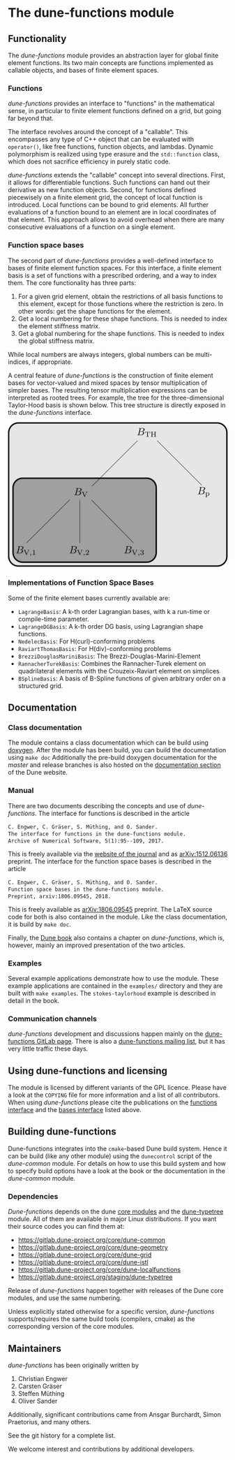 # The dune-functions module

## Functionality

The _dune-functions_ module provides an abstraction layer for global finite
element functions. Its two main concepts are functions implemented as callable
objects, and bases of finite element spaces.

### Functions

_dune-functions_ provides an interface to "functions" in the mathematical sense,
in particular to finite element functions defined on a grid, but going far
beyond that.

The interface revolves around the concept of a "callable". This encompasses any
type of C++ object that can be evaluated with `operator()`, like free functions,
function objects, and lambdas. Dynamic polymorphism is realized
using type erasure and the `std::function` class, which does not sacrifice
efficiency in purely static code.

_dune-functions_ extends the "callable" concept into several directions. First,
it allows for differentiable functions. Such functions can hand out their
derivative as new function objects. Second, for functions defined piecewisely
on a finite element grid, the concept of local function is introduced. Local
functions can be bound to grid elements. All further evaluations of a function
bound to an element are in local coordinates of that element. This approach
allows to avoid overhead when there are many consecutive evaluations of a function
on a single element.

### Function space bases

The second part of _dune-functions_ provides a well-defined interface to bases of
finite element function spaces. For this interface, a finite element basis is a
set of functions with a prescribed ordering, and a way to index them. The core
functionality has three parts:

1. For a given grid element, obtain the restrictions of all basis functions to
   this element, except for those functions where the restriction is zero. In
   other words: get the shape functions for the element.
2. Get a local numbering for these shape functions. This is needed to index the element stiffness matrix.
3. Get a global numbering for the shape functions. This is needed to index the global stiffness matrix.

While local numbers are always integers, global numbers can be multi-indices,
if appropriate.

A central feature of _dune-functions_ is the construction of finite element bases
for vector-valued and mixed spaces by tensor multiplication of simpler bases. The
resulting tensor multiplication expressions can be interpreted as rooted trees.
For example, the tree for the three-dimensional Taylor-Hood basis is shown below.
This tree structure is directly exposed in the _dune-functions_ interface.

![Sketch of a Taylor-Hood space in tree representation](doc/gfx/dune-functions-taylor-hood-tree.svg "Taylor-Hood space")

### Implementations of Function Space Bases

Some of the finite element bases currently available are:

* `LagrangeBasis`: A k-th order Lagrangian bases, with k a run-time or compile-time parameter.
* `LagrangeDGBasis`: A k-th order DG basis, using Lagrangian shape functions.
* `NedelecBasis`: For H(curl)-conforming problems
* `RaviartThomasBasis`: For H(div)-conforming problems
* `BrezziDouglasMariniBasis`: The Brezzi-Douglas-Marini-Element
* `RannacherTurekBasis`: Combines the Rannacher-Turek element on quadrilateral elements with the Crouzeix-Raviart element on simplices
* `BSplineBasis`: A basis of B-Spline functions of given arbitrary order on a structured grid.


## Documentation

### Class documentation
The module contains a class documentation which can be build using [doxygen].
After the module has been build, you can build the documentation using
`make doc`
Additionally the pre-build doxygen documentation for the _master_ and
release branches is also hosted on the [documentation section][dune docs]
of the Dune website.

### Manual
There are two documents describing the concepts and use of _dune-functions_.
The interface for functions is described in the article

    C. Engwer, C. Gräser, S. Müthing, and O. Sander.
    The interface for functions in the dune-functions module.
    Archive of Numerical Software, 5(1):95--109, 2017.

This is freely available
via the [website of the journal][functions paper] and
as [arXiv:1512.06136][functions paper arxiv] preprint.
The interface for the function space bases is described in the article

    C. Engwer, C. Gräser, S. Müthing, and O. Sander.
    Function space bases in the dune-functions module.
    Preprint, arxiv:1806.09545, 2018.

This is freely available
as [arXiv:1806.09545][bases paper arxiv] preprint.
The LaTeX source code for both is also contained in the module.
Like the class documentation, it is build by `make doc`.

Finally, the [Dune book](https://link.springer.com/book/10.1007/978-3-030-59702-3)
also contains a chapter on _dune-functions_, which is, however, mainly
an improved presentation of the two articles.

### Examples
Several example applications demonstrate how to use the module. These
example applications are contained in the `examples/` directory and
they are built with `make examples`. The `stokes-taylorhood` example is
described in detail in the book.

### Communication channels
_dune-functions_ development and discussions happen mainly on the
[dune-functions GitLab page](https://gitlab.dune-project.org/staging/dune-functions).
There is also a [dune-functions mailing list](https://lists.dune-project.org/mailman/listinfo/dune-functions),
but it has very little traffic these days.

## Using dune-functions and licensing
The module is licensed by different variants of the GPL licence.
Please have a look at the `COPYING` file for more information
and a list of all contributors. When using _dune-functions_
please cite the publications on the
[functions interface][functions paper] and the
[bases interface][bases paper] listed above.



## Building dune-functions

Dune-functions integrates into the `cmake`-based Dune build system.
Hence it can be build (like any other module) using the `dunecontrol` script
of the _dune-common_ module. For details on how to use this build system
and how to specify build options have a look at the book or
the documentation in the _dune-common_ module.

### Dependencies
_Dune-functions_ depends on the dune [core modules][core]
and the [dune-typetree][typetree] module. All of them are available
in major Linux distributions. If you want their source codes
you can find them at:

* https://gitlab.dune-project.org/core/dune-common
* https://gitlab.dune-project.org/core/dune-geometry
* https://gitlab.dune-project.org/core/dune-grid
* https://gitlab.dune-project.org/core/dune-istl
* https://gitlab.dune-project.org/core/dune-localfunctions
* https://gitlab.dune-project.org/staging/dune-typetree

Release of _dune-functions_ happen together with releases of the Dune
core modules, and use the same numbering.

Unless explicitly stated otherwise for a specific version,
_dune-functions_ supports/requires the same build tools (compilers, cmake)
as the corresponding version of the core modules.

## Maintainers
_dune-functions_ has been originally written by

1. Christian Engwer
2. Carsten Gräser
3. Steffen Müthing
4. Oliver Sander

Additionally, significant contributions came from Ansgar Burchardt, Simon Praetorius,
and many others.

See the git history for a complete list.

We welcome interest and contributions by additional developers.


[core]: https://dune-project.org/groups/core
[typetree]: https://gitlab.dune-project.org/staging/dune-typetree
[dune docs]: https://dune-project.org/doxygen
[functions paper arxiv]: https://arxiv.org/abs/1512.06136
[functions paper]: http://journals.ub.uni-heidelberg.de/index.php/ans/article/view/27683
[bases paper arxiv]: https://arxiv.org/abs/1806.09545
[bases paper]: https://arxiv.org/abs/1806.09545
[doxygen]: http://www.stack.nl/~dimitri/doxygen/
